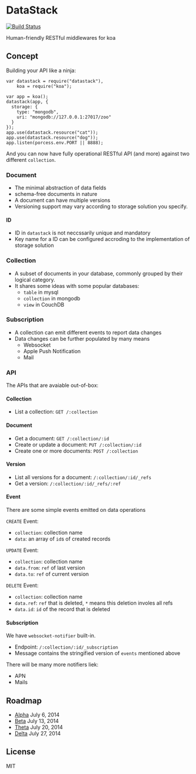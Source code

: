 # DataStack

[![Build Status](https://travis-ci.org/RobinQu/datastack.svg?branch=master)](https://travis-ci.org/RobinQu/datastack)

Human-friendly RESTful middlewares for koa

## Concept

Building your API like a ninja:

```
var datastack = require("datastack"),
    koa = require("koa");

var app = koa();
datastack(app, {
  storage: {
    type: "mongodb",
    uri: "mongodb://127.0.0.1:27017/zoo"
  }
});
app.use(datastack.resource("cat"));
app.use(datastack.resource("dog"));
app.listen(porcess.env.PORT || 8888);
```

And you can now have fully operational RESTful API (and more) against two different `collection`.


### Document

* The minimal abstraction of data fields
* schema-free documents in nature
* A document can have multiple versions
* Versioning support may vary according to storage solution you specify.


#### ID

* ID in `datastack` is not neccssarily unique and mandatory
* Key name for a ID can be configured accroding to the implementation of storage solution

### Collection

* A subset of documents in your database, commonly grouped by their logical category.
* It shares some ideas with some popular databases:
  * `table` in mysql
  * `collection` in mongodb
  * `view` in CouchDB

### Subscription

* A collection can emit different events to report data changes
* Data changes can be further populated by many means
  * Websocket
  * Apple Push Notification
  * Mail

### API

The APIs that are avaiable out-of-box:

#### Collection

* List a collection: `GET /:collection`

#### Document

* Get a document: `GET /:collection/:id`
* Create or update a document: `PUT /:collection/:id`
* Create one or more documents: `POST /:collection`

#### Version

* List all versions for a document: `/:collection/:id/_refs`
* Get a version: `/:collection/:id/_refs/:ref`

#### Event

There are some simple events emitted on data operations

`CREATE` Event:

* `collection`: collection name
* `data`: an array of `id`s of created records

`UPDATE` Event:

* `collection`: collection name
* `data.from`: `ref` of last version
* `data.to`: `ref` of current version

`DELETE` Event:

* `collection`: collection name
* `data.ref`: `ref` that is deleted, `*` means this deletion involes all refs
* `data.id`: `id` of the record that is deleted

#### Subscription

We have `websocket-notifier` built-in.

* Endpoint: `/:collection/:id/_subscription`
* Message contains the stringified version of `events` mentioned above

There will be many more notifiers liek:

* APN
* Mails

## Roadmap

* [Alpha](https://github.com/RobinQu/datastack/issues?milestone=1&state=open) July 6, 2014
* [Beta](https://github.com/RobinQu/datastack/issues?milestone=2&state=open) July 13, 2014
* [Theta](https://github.com/RobinQu/datastack/issues?milestone=3&state=open) July 20, 2014
* [Delta](https://github.com/RobinQu/datastack/issues?milestone=4&state=open) July 27, 2014

## License

MIT